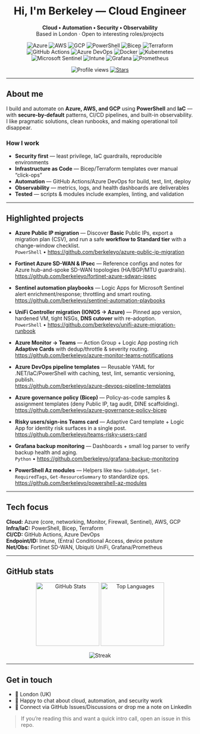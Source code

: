 <!-- Profile README for @berkeleyo -->

<h1 align="center">Hi, I'm Berkeley — Cloud Engineer</h1>

<p align="center">
  <b>Cloud • Automation • Security • Observability</b><br/>
  Based in London · Open to interesting roles/projects
</p>

<p align="center">
  <!-- Core stack -->
  <img alt="Azure" src="https://img.shields.io/badge/Azure-0078D4?logo=microsoftazure&logoColor=white">
  <img alt="AWS" src="https://img.shields.io/badge/AWS-232F3E?logo=amazonaws&logoColor=FF9900">
  <img alt="GCP" src="https://img.shields.io/badge/GCP-4285F4?logo=googlecloud&logoColor=white">
  <img alt="PowerShell" src="https://img.shields.io/badge/PowerShell-5391FE?logo=powershell&logoColor=white">
  <img alt="Bicep" src="https://img.shields.io/badge/Bicep-2C2C2C?logo=microsoftazure&logoColor=00B4FF&labelColor=2C2C2C">
  <img alt="Terraform" src="https://img.shields.io/badge/Terraform-7B42BC?logo=terraform&logoColor=white">
  <img alt="GitHub Actions" src="https://img.shields.io/badge/GitHub_Actions-181717?logo=githubactions&logoColor=white">
  <img alt="Azure DevOps" src="https://img.shields.io/badge/Azure%20DevOps-0078D7?logo=azuredevops&logoColor=white">
  <img alt="Docker" src="https://img.shields.io/badge/Docker-2496ED?logo=docker&logoColor=white">
  <img alt="Kubernetes" src="https://img.shields.io/badge/Kubernetes-326CE5?logo=kubernetes&logoColor=white">
  <img alt="Microsoft Sentinel" src="https://img.shields.io/badge/Microsoft%20Sentinel-003B57?logo=microsoft&logoColor=white">
  <img alt="Intune" src="https://img.shields.io/badge/Microsoft%20Intune-2F7DB3?logo=microsoftintune&logoColor=white">
  <img alt="Grafana" src="https://img.shields.io/badge/Grafana-F46800?logo=grafana&logoColor=white">
  <img alt="Prometheus" src="https://img.shields.io/badge/Prometheus-E6522C?logo=prometheus&logoColor=white">
</p>

<p align="center">
  <!-- Fun / meta (no followers badge) -->
  <img alt="Profile views" src="https://komarev.com/ghpvc/?username=berkeleyo&label=Views&style=flat">
  <a href="https://github.com/berkeleyo"><img alt="Stars" src="https://img.shields.io/github/stars/berkeleyo?affiliations=OWNER%2CCOLLABORATOR&style=flat"></a>
</p>

---

## About me

I build and automate on **Azure, AWS, and GCP** using **PowerShell** and **IaC** — with **secure-by-default** patterns, CI/CD pipelines, and built-in observability. I like pragmatic solutions, clean runbooks, and making operational toil disappear.

### How I work
- **Security first** — least privilege, IaC guardrails, reproducible environments  
- **Infrastructure as Code** — Bicep/Terraform templates over manual “click-ops”  
- **Automation** — GitHub Actions/Azure DevOps for build, test, lint, deploy  
- **Observability** — metrics, logs, and health dashboards are deliverables  
- **Tested** — scripts & modules include examples, linting, and validation

---

## Highlighted projects

- **Azure Public IP migration** — Discover **Basic** Public IPs, export a migration plan (CSV), and run a safe **workflow to Standard tier** with a change-window checklist.  
  `PowerShell` • https://github.com/berkeleyo/azure-public-ip-migration

- **Fortinet Azure SD-WAN & IPsec** — Reference configs and notes for Azure hub-and-spoke SD-WAN topologies (HA/BGP/MTU guardrails).  
  https://github.com/berkeleyo/fortinet-azure-sdwan-ipsec

- **Sentinel automation playbooks** — Logic Apps for Microsoft Sentinel alert enrichment/response; throttling and smart routing.  
  https://github.com/berkeleyo/sentinel-automation-playbooks

- **UniFi Controller migration (IONOS → Azure)** — Pinned app version, hardened VM, tight NSGs, **DNS cutover** with re-adoption.  
  `PowerShell` • https://github.com/berkeleyo/unifi-azure-migration-runbook

- **Azure Monitor → Teams** — Action Group + Logic App posting rich **Adaptive Cards** with dedup/throttle & severity routing.  
  https://github.com/berkeleyo/azure-monitor-teams-notifications

- **Azure DevOps pipeline templates** — Reusable YAML for .NET/IaC/PowerShell with caching, test, lint, semantic versioning, publish.  
  https://github.com/berkeleyo/azure-devops-pipeline-templates

- **Azure governance policy (Bicep)** — Policy-as-code samples & assignment templates (deny Public IP, tag audit, DINE scaffolding).  
  https://github.com/berkeleyo/azure-governance-policy-bicep

- **Risky users/sign-ins Teams card** — Adaptive Card template + Logic App for identity risk surfaces in a single post.  
  https://github.com/berkeleyo/teams-risky-users-card

- **Grafana backup monitoring** — Dashboards + small log parser to verify backup health and aging.  
  `Python` • https://github.com/berkeleyo/grafana-backup-monitoring

- **PowerShell Az modules** — Helpers like `New-SubBudget`, `Set-RequiredTags`, `Get-ResourceSummary` to standardize ops.  
  https://github.com/berkeleyo/powershell-az-modules

---

## Tech focus

**Cloud:** Azure (core, networking, Monitor, Firewall, Sentinel), AWS, GCP  
**Infra/IaC:** PowerShell, Bicep, Terraform  
**CI/CD:** GitHub Actions, Azure DevOps  
**Endpoint/ID:** Intune, (Entra) Conditional Access, device posture  
**Net/Obs:** Fortinet SD-WAN, Ubiquiti UniFi, Grafana/Prometheus

---

## GitHub stats

<p align="center">
  <img alt="GitHub Stats" height="170" src="https://github-readme-stats.vercel.app/api?username=berkeleyo&show_icons=true&hide_title=true&rank_icon=github&include_all_commits=true&theme=transparent">
  <img alt="Top Languages" height="170" src="https://github-readme-stats.vercel.app/api/top-langs/?username=berkeleyo&layout=compact&langs_count=8&theme=transparent">
</p>

<p align="center">
  <img alt="Streak" src="https://streak-stats.demolab.com?user=berkeleyo&theme=transparent">
</p>

---

## Get in touch

- 📍 London (UK)  
- 💬 Happy to chat about cloud, automation, and security work  
- 🔗 Connect via GitHub Issues/Discussions or drop me a note on LinkedIn

> If you’re reading this and want a quick intro call, open an issue in this repo.
